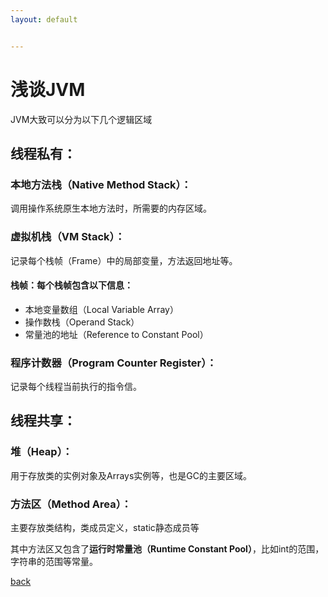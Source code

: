 ```yaml
---
layout: default


---
```


# 浅谈JVM

JVM大致可以分为以下几个逻辑区域

## 线程私有：

### 本地方法栈（Native Method Stack）：

调用操作系统原生本地方法时，所需要的内存区域。

### 虚拟机栈（VM Stack）：

记录每个栈帧（Frame）中的局部变量，方法返回地址等。

#### 栈帧：每个栈帧包含以下信息：

- 本地变量数组（Local Variable Array）
- 操作数栈（Operand Stack）
- 常量池的地址（Reference to Constant Pool）

### 程序计数器（Program Counter Register）：

记录每个线程当前执行的指令信。

## 线程共享：

### 堆（Heap）：

用于存放类的实例对象及Arrays实例等，也是GC的主要区域。

### 方法区（Method Area）：

主要存放类结构，类成员定义，static静态成员等

其中方法区又包含了**运行时常量池（Runtime Constant Pool）**，比如int的范围，字符串的范围等常量。

[back](../)
